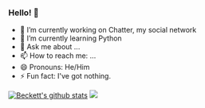 ### Hello! 👋

- 🔭 I’m currently working on Chatter, my social network
- 🌱 I’m currently learning Python
- 💬 Ask me about ...
- 📫 How to reach me: ...
- 😄 Pronouns: He/Him
- ⚡ Fun fact: I've got nothing.

[![Beckett's github stats](https://github-readme-stats.vercel.app/api?username=beckettnormington)](https://github.com/beckettnormington)
![](https://gitwar.herokuapp.com/badge?username=beckettnormington&color=brightgreen)
